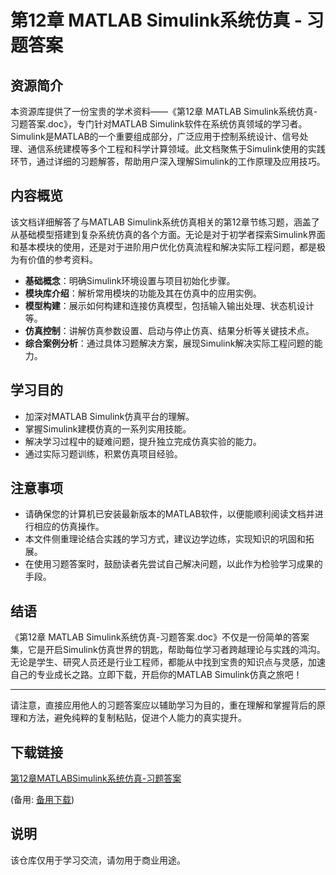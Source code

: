 # 第12章 MATLAB Simulink系统仿真 - 习题答案

## 资源简介

本资源库提供了一份宝贵的学术资料——《第12章 MATLAB Simulink系统仿真-习题答案.doc》，专门针对MATLAB Simulink软件在系统仿真领域的学习者。Simulink是MATLAB的一个重要组成部分，广泛应用于控制系统设计、信号处理、通信系统建模等多个工程和科学计算领域。此文档聚焦于Simulink使用的实践环节，通过详细的习题解答，帮助用户深入理解Simulink的工作原理及应用技巧。

## 内容概览

该文档详细解答了与MATLAB Simulink系统仿真相关的第12章节练习题，涵盖了从基础模型搭建到复杂系统仿真的各个方面。无论是对于初学者探索Simulink界面和基本模块的使用，还是对于进阶用户优化仿真流程和解决实际工程问题，都是极为有价值的参考资料。

- **基础概念**：明确Simulink环境设置与项目初始化步骤。
- **模块库介绍**：解析常用模块的功能及其在仿真中的应用实例。
- **模型构建**：展示如何构建和连接仿真模型，包括输入输出处理、状态机设计等。
- **仿真控制**：讲解仿真参数设置、启动与停止仿真、结果分析等关键技术点。
- **综合案例分析**：通过具体习题解决方案，展现Simulink解决实际工程问题的能力。

## 学习目的

- 加深对MATLAB Simulink仿真平台的理解。
- 掌握Simulink建模仿真的一系列实用技能。
- 解决学习过程中的疑难问题，提升独立完成仿真实验的能力。
- 通过实际习题训练，积累仿真项目经验。

## 注意事项

- 请确保您的计算机已安装最新版本的MATLAB软件，以便能顺利阅读文档并进行相应的仿真操作。
- 本文件侧重理论结合实践的学习方式，建议边学边练，实现知识的巩固和拓展。
- 在使用习题答案时，鼓励读者先尝试自己解决问题，以此作为检验学习成果的手段。

## 结语

《第12章 MATLAB Simulink系统仿真-习题答案.doc》不仅是一份简单的答案集，它是开启Simulink仿真世界的钥匙，帮助每位学习者跨越理论与实践的鸿沟。无论是学生、研究人员还是行业工程师，都能从中找到宝贵的知识点与灵感，加速自己的专业成长之路。立即下载，开启你的MATLAB Simulink仿真之旅吧！

---

请注意，直接应用他人的习题答案应以辅助学习为目的，重在理解和掌握背后的原理和方法，避免纯粹的复制粘贴，促进个人能力的真实提升。

## 下载链接
[第12章MATLABSimulink系统仿真-习题答案](https://pan.quark.cn/s/231dfd8b5179) 

(备用: [备用下载](https://pan.baidu.com/s/1d04HJ67_NTkzztwMWnJVGA?pwd=1234))

## 说明

该仓库仅用于学习交流，请勿用于商业用途。
